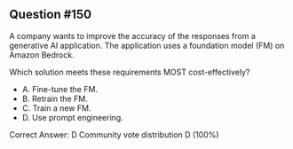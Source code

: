 ## Question #150

A company wants to improve the accuracy of the responses from a generative AI application. The application uses a foundation model (FM) on Amazon Bedrock.

Which solution meets these requirements MOST cost-effectively?

- A. Fine-tune the FM.
- B. Retrain the FM.
- C. Train a new FM.
- D. Use prompt engineering. 

Correct Answer: 
D Community vote distribution D (100%)
